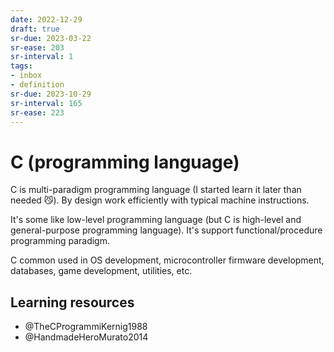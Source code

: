 ```yaml
---
date: 2022-12-29
draft: true
sr-due: 2023-03-22
sr-ease: 203
sr-interval: 1
tags:
- inbox
- definition
sr-due: 2023-10-29
sr-interval: 165
sr-ease: 223
---
```


# C (programming language)

C is multi-paradigm programming language (I started learn it later than needed
😼). By design work efficiently with typical machine instructions.

It\'s some like low-level programming language (but C is high-level and
general-purpose programming language). It's support functional/procedure
programming paradigm.

C common used in OS development, microcontroller firmware development,
databases, game development, utilities, etc.

## Learning resources

- @TheCProgrammiKernig1988
- @HandmadeHeroMurato2014
